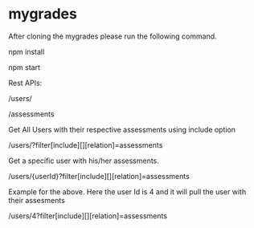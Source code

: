 # mygrades

After cloning the mygrades please run the following command.

npm install

npm start

Rest APIs:

/users/

/assessments

Get All Users with their respective assessments using include option

/users/?filter[include][][relation]=assessments


Get a specific user with his/her assessments.

/users/{userId}?filter[include][][relation]=assessments


Example for the above. Here the user Id is 4 and it will pull the user with their assesments

/users/4?filter[include][][relation]=assessments




